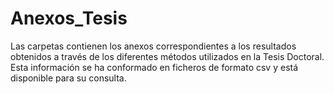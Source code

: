 # Anexos_Tesis
Las carpetas contienen los anexos correspondientes a los resultados obtenidos a través de los diferentes métodos utilizados en la Tesis Doctoral. 
Esta información se ha conformado en ficheros de formato csv y está disponible para su consulta.
